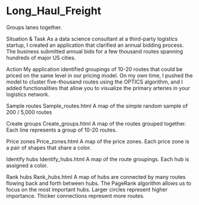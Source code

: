 # Long_Haul_Freight
Groups lanes together.

Situation & Task
As a data science consultant at a third-party logistics startup,  I created an application that clarified an annual bidding process.
The business submitted annual bids for a few thousand routes spanning hundreds of major US cities. 

Action
My application identified groupings of 10-20 routes that could be priced on the same level in our pricing model.
On my own time, I pushed the model to cluster five-thousand routes using the OPTICS algorithm, and I added functionalities that allow you to visualize the primary arteries in your logistics network.

Sample routes         Sample_routes.html      A map of the simple random sample of 200 / 5,000 routes                                                
                
Create groups         Create_groups.html      A map of the routes grouped together. Each line represents a group of 10-20 routes.         
                
Price zones           Price_zones.html        A map of the price zones. Each price zone is a pair of shapes that share a color.
                
Identify hubs         Identify_hubs.html      A map of the route groupings. Each hub is assigned a color.                                 

Rank hubs             Rank_hubs.html          A map of hubs are connected by many routes flowing back and forth between hubs.
                                              The PageRank algorithm allows us to focus on the most important hubs.
                                              Larger circles represent higher importance.
                                              Thicker connections represent more routes.
